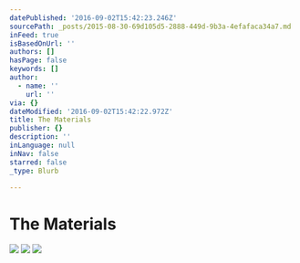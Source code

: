 ```yaml
---
datePublished: '2016-09-02T15:42:23.246Z'
sourcePath: _posts/2015-08-30-69d105d5-2888-449d-9b3a-4efafaca34a7.md
inFeed: true
isBasedOnUrl: ''
authors: []
hasPage: false
keywords: []
author:
  - name: ''
    url: ''
via: {}
dateModified: '2016-09-02T15:42:22.972Z'
title: The Materials
publisher: {}
description: ''
inLanguage: null
inNav: false
starred: false
_type: Blurb

---
```

# The Materials
![](https://s3-us-west-2.amazonaws.com/the-grid-img/p/71f5dadf77b3899c7d10b4e2ee94b3e4945d6099.jpg)
![](https://s3-us-west-2.amazonaws.com/the-grid-img/p/bd780eeac080ae647775a9304d396974d9a9a2ea.png)
![](https://s3-us-west-2.amazonaws.com/the-grid-img/p/66926581b8f28ba1a2d9294d08bbf73a2b957c8c.jpg)